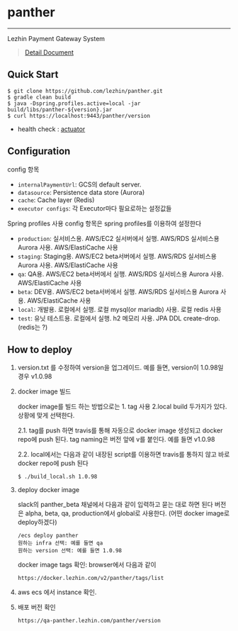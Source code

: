# panther
---
Lezhin Payment Gateway System

> [Detail Document](https://wiki.lezhin.com/display/BIZDEV/Panther)

## Quick Start
```console
$ git clone https://github.com/lezhin/panther.git
$ gradle clean build
$ java -Dspring.profiles.active=local -jar build/libs/panther-${version}.jar 
$ curl https://localhost:9443/panther/version
```
* health check : [actuator](http://docs.spring.io/spring-boot/docs/current/reference/htmlsingle/#production-ready)

## Configuration

config 항목
* `internalPaymentUrl`: GCS의 default server.
* `datasource`: Persistence data store (Aurora)
* `cache`: Cache layer (Redis)
* `executor configs`: 각 Executor마다 필요로하는 설정값들

Spring profiles 사용
config 항목은 spring profiles를 이용하여 설정한다

* `production`: 실서비스용. AWS/EC2 실서버에서 실행. AWS/RDS 실서비스용 Aurora 사용. AWS/ElastiCache 사용
* `staging`: Staging용. AWS/EC2 beta서버에서 실행. AWS/RDS 실서비스용 Aurora 사용. AWS/ElastiCache 사용
* `qa`: QA용. AWS/EC2 beta서버에서 실행. AWS/RDS 실서비스용 Aurora 사용. AWS/ElastiCache 사용
* `beta`: DEV용. AWS/EC2 beta서버에서 실행. AWS/RDS 실서비스용 Aurora 사용. AWS/ElastiCache 사용
* `local`: 개발용. 로컬에서 실행. 로컬 mysql(or mariadb) 사용. 로컬 redis 사용
* `test`: 유닛 테스트용. 로컬에서 실행. h2 메모리 사용. JPA DDL create-drop. (redis는 ?)

## How to deploy


1. version.txt 를 수정하여 version을 업그레이드. 
예를 들면, version이 1.0.98일 경우 v1.0.98
2. docker image 빌드

    docker image를 빌드 하는 방법으로는 1. tag 사용 2.local build 두가지가 있다. 상황에 맞게 선택한다. 

    2.1. tag를 push 하면 travis를 통해 자동으로 docker image 생성되고 docker repo에 push 된다.
    tag naming은 버전 앞에 v를 붙인다. 예를 들면 v1.0.98 
    
    2.2. local에서는 다음과 같이 내장된 script를 이용하면 travis를 통하지 않고 바로 docker repo에 push 된다
    ```
    $ ./build_local.sh 1.0.98
    
    ```
3. deploy docker image
    
    slack의 panther_beta 채널에서 다음과 같이 입력하고 묻는 대로 하면 된다
    버전은 alpha, beta, qa, production에서 global로 사용한다. (어떤 docker image로 deploy하겠다)
    ```
    /ecs deploy panther
    원하는 infra 선택: 예를 들면 qa
    원하는 version 선택: 예를 들면 1.0.98
    ```
    
    docker image tags 확인: browser에서 다음과 같이
    ```
    https://docker.lezhin.com/v2/panther/tags/list
    ```
4. aws ecs 에서 instance 확인.
5. 배포 버전 확인
    ```
    https://qa-panther.lezhin.com/panther/version

    ```

